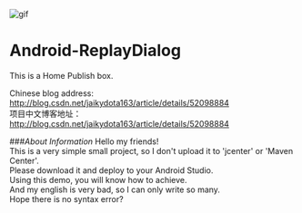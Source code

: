 ![gif](https://github.com/jaikydota/Android-PublishPopup/blob/master/Demo/GIF.gif)  


# Android-ReplayDialog
This is a Home Publish box.<br>

Chinese blog address: http://blog.csdn.net/jaikydota163/article/details/52098884<br>
项目中文博客地址：http://blog.csdn.net/jaikydota163/article/details/52098884<br>


###*About Information*
Hello my friends!<br>
This is a very simple small project, so I don't upload it to 'jcenter' or 'Maven Center'.<br>
Please download it and deploy to your Android Studio.<br>
Using this demo, you will know how to achieve.<br>
And my english is very bad, so I can only write so many.<br>
Hope there is no syntax error?<br>
